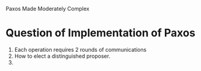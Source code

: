 Paxos Made Moderately Complex

# Question of Implementation of Paxos

1. Each operation requires 2 rounds of communications
2. How to elect a distinguished proposer.
3. 